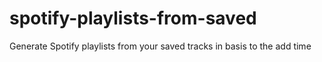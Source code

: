 # spotify-playlists-from-saved
Generate Spotify playlists from your saved tracks in basis to the add time
